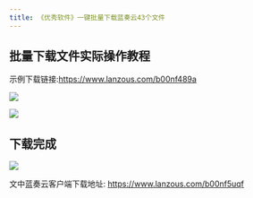 ```yaml
---
title: 《优秀软件》一键批量下载蓝奏云43个文件
---
```


## 批量下载文件实际操作教程

示例下载链接:https://www.lanzous.com/b00nf489a

![](https://www.v2fy.com/asset/lanzou_download/lan.png)

![](https://www.v2fy.com/asset/lanzou_download/lan_zou_download.gif)


## 下载完成


![](https://www.v2fy.com/asset/lanzou_download/finish.png)

文中蓝奏云客户端下载地址: https://www.lanzous.com/b00nf5uqf